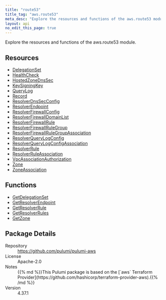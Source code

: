 ```yaml
---
title: "route53"
title_tag: "aws.route53"
meta_desc: "Explore the resources and functions of the aws.route53 module."
layout: api
no_edit_this_page: true
---
```


<!-- WARNING: this file was generated by Pulumi Docs Generator. -->
<!-- Do not edit by hand unless you're certain you know what you are doing! -->

Explore the resources and functions of the aws.route53 module.

<h2 id="resources">Resources</h2>
<ul class="api">
    <li><a href="delegationset" title="DelegationSet"><span class="api-symbol api-symbol--resource"></span>DelegationSet</a></li>
    <li><a href="healthcheck" title="HealthCheck"><span class="api-symbol api-symbol--resource"></span>HealthCheck</a></li>
    <li><a href="hostedzonednssec" title="HostedZoneDnsSec"><span class="api-symbol api-symbol--resource"></span>HostedZoneDnsSec</a></li>
    <li><a href="keysigningkey" title="KeySigningKey"><span class="api-symbol api-symbol--resource"></span>KeySigningKey</a></li>
    <li><a href="querylog" title="QueryLog"><span class="api-symbol api-symbol--resource"></span>QueryLog</a></li>
    <li><a href="record" title="Record"><span class="api-symbol api-symbol--resource"></span>Record</a></li>
    <li><a href="resolverdnssecconfig" title="ResolverDnsSecConfig"><span class="api-symbol api-symbol--resource"></span>ResolverDnsSecConfig</a></li>
    <li><a href="resolverendpoint" title="ResolverEndpoint"><span class="api-symbol api-symbol--resource"></span>ResolverEndpoint</a></li>
    <li><a href="resolverfirewallconfig" title="ResolverFirewallConfig"><span class="api-symbol api-symbol--resource"></span>ResolverFirewallConfig</a></li>
    <li><a href="resolverfirewalldomainlist" title="ResolverFirewallDomainList"><span class="api-symbol api-symbol--resource"></span>ResolverFirewallDomainList</a></li>
    <li><a href="resolverfirewallrule" title="ResolverFirewallRule"><span class="api-symbol api-symbol--resource"></span>ResolverFirewallRule</a></li>
    <li><a href="resolverfirewallrulegroup" title="ResolverFirewallRuleGroup"><span class="api-symbol api-symbol--resource"></span>ResolverFirewallRuleGroup</a></li>
    <li><a href="resolverfirewallrulegroupassociation" title="ResolverFirewallRuleGroupAssociation"><span class="api-symbol api-symbol--resource"></span>ResolverFirewallRuleGroupAssociation</a></li>
    <li><a href="resolverquerylogconfig" title="ResolverQueryLogConfig"><span class="api-symbol api-symbol--resource"></span>ResolverQueryLogConfig</a></li>
    <li><a href="resolverquerylogconfigassociation" title="ResolverQueryLogConfigAssociation"><span class="api-symbol api-symbol--resource"></span>ResolverQueryLogConfigAssociation</a></li>
    <li><a href="resolverrule" title="ResolverRule"><span class="api-symbol api-symbol--resource"></span>ResolverRule</a></li>
    <li><a href="resolverruleassociation" title="ResolverRuleAssociation"><span class="api-symbol api-symbol--resource"></span>ResolverRuleAssociation</a></li>
    <li><a href="vpcassociationauthorization" title="VpcAssociationAuthorization"><span class="api-symbol api-symbol--resource"></span>VpcAssociationAuthorization</a></li>
    <li><a href="zone" title="Zone"><span class="api-symbol api-symbol--resource"></span>Zone</a></li>
    <li><a href="zoneassociation" title="ZoneAssociation"><span class="api-symbol api-symbol--resource"></span>ZoneAssociation</a></li>
</ul>

<h2 id="functions">Functions</h2>
<ul class="api">
    <li><a href="getdelegationset" title="GetDelegationSet"><span class="api-symbol api-symbol--function"></span>GetDelegationSet</a></li>
    <li><a href="getresolverendpoint" title="GetResolverEndpoint"><span class="api-symbol api-symbol--function"></span>GetResolverEndpoint</a></li>
    <li><a href="getresolverrule" title="GetResolverRule"><span class="api-symbol api-symbol--function"></span>GetResolverRule</a></li>
    <li><a href="getresolverrules" title="GetResolverRules"><span class="api-symbol api-symbol--function"></span>GetResolverRules</a></li>
    <li><a href="getzone" title="GetZone"><span class="api-symbol api-symbol--function"></span>GetZone</a></li>
</ul>

<h2 id="package-details">Package Details</h2>
<dl class="package-details">
	<dt>Repository</dt>
	<dd><a href="https://github.com/pulumi/pulumi-aws">https://github.com/pulumi/pulumi-aws</a></dd>
	<dt>License</dt>
	<dd>Apache-2.0</dd>
	<dt>Notes</dt>
	<dd>{{% md %}}This Pulumi package is based on the [`aws` Terraform Provider](https://github.com/hashicorp/terraform-provider-aws).{{% /md %}}</dd>
	<dt>Version</dt>
	<dd>4.37.1</dd>
</dl>

